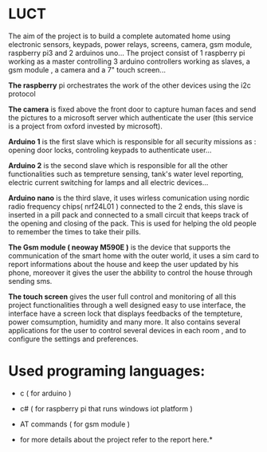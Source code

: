 # LUCT

The aim of the project is to build a complete automated home using electronic sensors, keypads, power relays, screens, camera, gsm module, raspberry pi3 and 2 arduinos uno...
The project consist of 1 raspberry pi working as a master controlling 3 arduino controllers working as slaves, a gsm module , a camera and a 7" touch screen...

**The raspberry** pi orchestrates the work of the other devices using the i2c protocol

**The camera** is fixed above the front door to capture human faces and send the pictures to a microsoft server which authenticate the user (this service is a project from oxford invested by microsoft).

**Arduino 1** is the first slave which is responsible for all security missions as : opening door locks, controling keypads to authenticate user...

**Arduino 2** is the second slave which is responsible for all the other functionalities such as tempreture sensing, tank's water level reporting, electric current switching for lamps and all electric devices...

**Arduino nano** is the third slave, it uses wirless comunication using nordic radio frequency chips( nrf24L01 ) connected to the 2 ends, this slave is inserted in a pill pack and connected to a small circuit that keeps track of the opening 
and closing of the pack. This is used for helping the old people to remember the times to take their pills.

**The Gsm module ( neoway M590E )** is the device that supports the communication of the smart home with the outer world, it uses a sim card to report informations about the house and keep the user updated by his phone, moreover it gives the user the abbility to control the house through sending sms.

**The touch screen**  gives the user full control and monitoring of all this project functionalities through a well designed easy to use interface, the interface have a screen lock that displays feedbacks of the tempteture, power comsumption, humidity and many more. It also contains several applications for the user to control several devices in each room , and to configure the settings and preferences.

# Used programing languages:
* c ( for arduino )
* c# ( for raspberry pi that runs windows iot platform )
* AT commands ( for gsm module )

* for more details about the project refer to the report here.*
